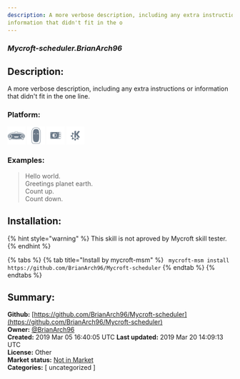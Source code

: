 ```yaml
---
description: A more verbose description, including any extra instructions or
information that didn't fit in the o
---
```


### _Mycroft-scheduler.BrianArch96_  
## Description:  
A more verbose description, including any extra instructions or
information that didn't fit in the one line.  
  
### Platform:  
 ![Mark I](../.gitbook/assets/mark-1-icon.png)  ![Mark II](../.gitbook/assets/mark-2-icon.png)  ![Picroft](../.gitbook/assets/picroft-icon.png)  ![plasmoid](../.gitbook/assets/kde.png)   
### Examples:  
> Hello world.  
> Greetings planet earth.  
> Count up.  
> Count down.  
  
## Installation:  
{% hint style="warning" %}
This skill is not aproved by Mycroft skill tester.
{% endhint %}
    
{% tabs %}
{% tab title="Install by mycroft-msm" %}
``` mycroft-msm install https://github.com/BrianArch96/Mycroft-scheduler```
{% endtab %}
  {% endtabs %}
    
## Summary:  
**Github:** [https://github.com/BrianArch96/Mycroft-scheduler](https://github.com/BrianArch96/Mycroft-scheduler)  
**Owner:** [@BrianArch96](https://github.com/BrianArch96)  
**Created:** 2019 Mar 05 16:40:05 UTC  **Last updated:** 2019 Mar 20 14:09:13 UTC  
**License:** Other  
**Market status:** [Not in Market](https://market.mycroft.ai/skill/)  
**Categories:** [ uncategorized ]   
